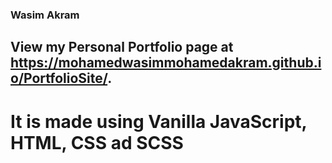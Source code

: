 ### Wasim Akram
## View my Personal Portfolio page at https://mohamedwasimmohamedakram.github.io/PortfolioSite/.
# It is made using Vanilla JavaScript, HTML, CSS ad SCSS
